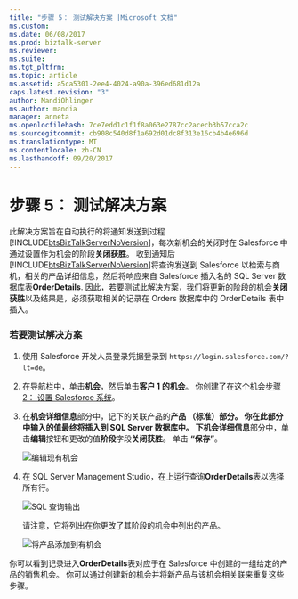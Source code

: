 ```yaml
---
title: "步骤 5： 测试解决方案 |Microsoft 文档"
ms.custom: 
ms.date: 06/08/2017
ms.prod: biztalk-server
ms.reviewer: 
ms.suite: 
ms.tgt_pltfrm: 
ms.topic: article
ms.assetid: a5ca5301-2ee4-4024-a90a-396ed681d12a
caps.latest.revision: "3"
author: MandiOhlinger
ms.author: mandia
manager: anneta
ms.openlocfilehash: 7ce7edd1c1f1f8a063e2787cc2acecb3b57cca2c
ms.sourcegitcommit: cb908c540d8f1a692d01dc8f313e16cb4b4e696d
ms.translationtype: MT
ms.contentlocale: zh-CN
ms.lasthandoff: 09/20/2017
---
```

# <a name="step-5-test-the-solution"></a>步骤 5： 测试解决方案
此解决方案旨在自动执行的将通知发送到过程[!INCLUDE[btsBizTalkServerNoVersion](../includes/btsbiztalkservernoversion-md.md)]，每次新机会的关闭时在 Salesforce 中通过设置作为机会的阶段**关闭获胜**。 收到通知后[!INCLUDE[btsBizTalkServerNoVersion](../includes/btsbiztalkservernoversion-md.md)]将查询发送到 Salesforce 以检索与商机，相关的产品详细信息，然后将响应来自 Salesforce 插入名的 SQL Server 数据库表**OrderDetails**. 因此，若要测试此解决方案，我们将更新的阶段的机会**关闭获胜**以及结果是，必须获取相关的记录在 Orders 数据库中的 OrderDetails 表中插入。  
  
### <a name="to-test-the-solution"></a>若要测试解决方案  
  
1.  使用 Salesforce 开发人员登录凭据登录到 `https://login.salesforce.com/?lt=de`。  
  
2.  在导航栏中，单击**机会**，然后单击**客户 1 的机会**。 你创建了在这个机会[步骤 2： 设置 Salesforce 系统](../core/step-2-set-up-the-salesforce-system.md)。  
  
3.  在**机会详细信息**部分中，记下的关联产品的**产品 （标准）**部分。 你在此部分中输入的值最终将插入到 SQL Server 数据库中。 下**机会详细信息**部分中，单击**编辑**按钮和更改的值**阶段**字段**关闭获胜**。 单击 **“保存”**。  
  
     ![编辑现有机会](../core/media/bts-sf-edit-opp.jpg "BTS_SF_Edit_Opp")  
  
4.  在 SQL Server Management Studio，在上运行查询**OrderDetails**表以选择所有行。  
  
     ![SQL 查询输出](../core/media/bts-sf-sql-query.jpg "BTS_SF_SQL_Query")  
  
     请注意，它将列出在你更改了其阶段的机会中列出的产品。  
  
     ![将产品添加到有机会](../core/media/bts-sf-add-product.gif "BTS_SF_Add_Product")  
  
 你可以看到记录进入**OrderDetails**表对应于在 Salesforce 中创建的一组给定的产品的销售机会。 你可以通过创建新的机会并将新产品与该机会相关联来重复这些步骤。